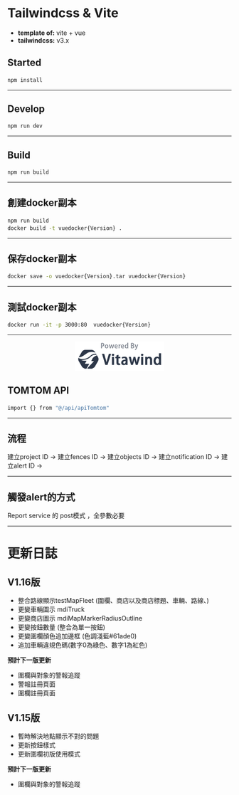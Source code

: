 # Tailwindcss & Vite

- **template of:** vite + vue
- **tailwindcss:** v3.x

## Started
```bash
npm install
```

---
## Develop
```bash
npm run dev
```

---
## Build
```bash
npm run build
```

---
## 創建docker副本
```bash
npm run build
docker build -t vuedocker{Version} .
```

---
## 保存docker副本
```bash
docker save -o vuedocker{Version}.tar vuedocker{Version}
```

---
## 測試docker副本
```bash
docker run -it -p 3000:80  vuedocker{Version}
```

---
<p align="center">
<img src="./powered-by-vitawind-bright.png">
</p>

## TOMTOM API
```bash
import {} from "@/api/apiTomtom"
```

---
## 流程
建立project ID →
建立fences ID →
建立objects ID →
建立notification ID →
建立alert ID →

---
## 觸發alert的方式
Report service 的 post模式 ，全參數必要


---
# 更新日誌
## V1.16版 
- 整合路線顯示testMapFleet (圍欄、商店以及商店標題、車輛、路線、)
- 更變車輛圖示 mdiTruck
- 更變商店圖示 mdiMapMarkerRadiusOutline
- 更變按鈕數量 (整合為單一按鈕)
- 更變圍欄顏色追加邊框 (色調淺藍#61ade0)
- 追加車輛違規色碼(數字0為綠色、數字1為紅色)

**預計下一版更新**
- 圍欄與對象的警報追蹤
- 警報註冊頁面
- 圍欄註冊頁面
## V1.15版 
- 暫時解決地點顯示不對的問題
- 更新按鈕樣式
- 更新圍欄初版使用模式

**預計下一版更新**
- 圍欄與對象的警報追蹤




